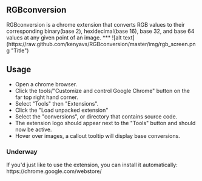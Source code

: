 <h2>RGBconversion</h2>
RGBconversion is a chrome extension that converts RGB values to their corresponding binary(base 2), hexidecimal(base 16), base 32, and base 64 values at any given point of an image.
***
![alt text](https://raw.github.com/kenyavs/RGBconversion/master/img/rgb_screen.png "Title")

**<h2>Usage</h2>**
* Open a chrome browser.
* Click the tools/"Customize and control Google Chrome" button on the far top right hand corner. 
* Select "Tools" then "Extensions".
* Click the "Load unpacked extension"
* Select the "conversions", or directory that contains source code.
* The extension logo should appear next to the "Tools" button and should now be active.
* Hover over images, a callout tooltip will display base conversions.


<h3>Underway</h3>
If you'd just like to use the extension, you can install it automatically:
https://chrome.google.com/webstore/
